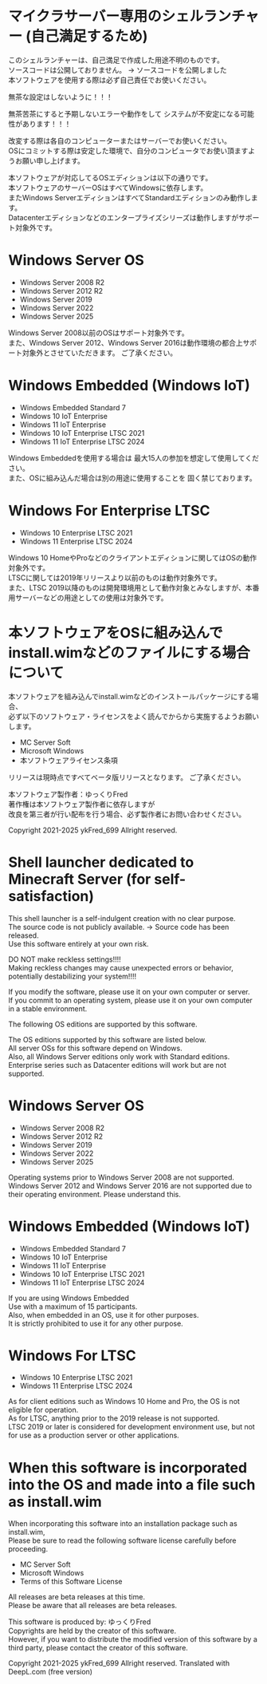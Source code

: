 # マイクラサーバー専用のシェルランチャー (自己満足するため)
このシェルランチャーは、自己満足で作成した用途不明のものです。  
ソースコードは公開しておりません。 → ソースコードを公開しました  
本ソフトウェアを使用する際は必ず自己責任でお使いください。  

無茶な設定はしないように！！！

無茶苦茶にすると予期しないエラーや動作をして
システムが不安定になる可能性があります！！！

改変する際は各自のコンピューターまたはサーバーでお使いください。  
OSにコミットする際は安定した環境で、自分のコンピュータでお使い頂ますようお願い申し上げます。

本ソフトウェアが対応してるOSエディションは以下の通りです。  
本ソフトウェアのサーバーOSはすべてWindowsに依存します。  
またWindows ServerエディションはすべてStandardエディションのみ動作します。  
Datacenterエディションなどのエンタープライズシリーズは動作しますがサポート対象外です。

# Windows Server OS
* Windows Server 2008 R2
* Windows Server 2012 R2
* Windows Server 2019
* Windows Server 2022
* Windows Server 2025

Windows Server 2008以前のOSはサポート対象外です。  
また、Windows Server 2012、Windows Server 2016は動作環境の都合上サポート対象外とさせていただきます。
ご了承ください。

# Windows Embedded (Windows IoT)
* Windows Embedded Standard 7
* Windows 10 IoT Enterprise
* Windows 11 IoT Enterprise
* Windows 10 IoT Enterprise LTSC 2021
* Windows 11 IoT Enterprise LTSC 2024

Windows Embeddedを使用する場合は
最大15人の参加を想定して使用してください。  
また、OSに組み込んだ場合は別の用途に使用することを
固く禁じております。

# Windows For Enterprise LTSC
* Windows 10 Enterprise LTSC 2021
* Windows 11 Enterprise LTSC 2024

Windows 10 HomeやProなどのクライアントエディションに関してはOSの動作対象外です。  
LTSCに関しては2019年リリースより以前のものは動作対象外です。  
また、LTSC 2019以降のものは開発環境用として動作対象とみなしますが、本番用サーバーなどの用途としての使用は対象外です。

# 本ソフトウェアをOSに組み込んでinstall.wimなどのファイルにする場合について
本ソフトウェアを組み込んでinstall.wimなどのインストールパッケージにする場合、  
必ず以下のソフトウェア・ライセンスをよく読んでからから実施するようお願いします。

* MC Server Soft
* Microsoft Windows
* 本ソフトウェアライセンス条項

リリースは現時点ですべてベータ版リリースとなります。
ご了承ください。

本ソフトウェア製作者：ゆっくりFred  
著作権は本ソフトウェア製作者に依存しますが  
改良を第三者が行い配布を行う場合、必ず製作者にお問い合わせください。

Copyright 2021-2025 ykFred_699 Allright reserved.

# Shell launcher dedicated to Minecraft Server (for self-satisfaction)
This shell launcher is a self-indulgent creation with no clear purpose.  
The source code is not publicly available. → Source code has been released.  
Use this software entirely at your own risk.  

DO NOT make reckless settings!!!!  
Making reckless changes may cause unexpected errors or behavior,  
potentially destabilizing your system!!!!

If you modify the software, please use it on your own computer or server.  
If you commit to an operating system, please use it on your own computer in a stable environment.

The following OS editions are supported by this software.

The OS editions supported by this software are listed below.  
All server OSs for this software depend on Windows.  
Also, all Windows Server editions only work with Standard editions.  
Enterprise series such as Datacenter editions will work but are not supported.

# Windows Server OS
* Windows Server 2008 R2
* Windows Server 2012 R2
* Windows Server 2019
* Windows Server 2022
* Windows Server 2025

Operating systems prior to Windows Server 2008 are not supported.  
Windows Server 2012 and Windows Server 2016 are not supported due to their operating environment.
Please understand this.

# Windows Embedded (Windows IoT)
* Windows Embedded Standard 7
* Windows 10 IoT Enterprise
* Windows 11 IoT Enterprise
* Windows 10 IoT Enterprise LTSC 2021
* Windows 11 IoT Enterprise LTSC 2024

If you are using Windows Embedded  
Use with a maximum of 15 participants.  
Also, when embedded in an OS, use it for other purposes.  
It is strictly prohibited to use it for any other purpose.

# Windows For LTSC
* Windows 10 Enterprise LTSC 2021
* Windows 11 Enterprise LTSC 2024

As for client editions such as Windows 10 Home and Pro, the OS is not eligible for operation.  
As for LTSC, anything prior to the 2019 release is not supported.  
LTSC 2019 or later is considered for development environment use, but not for use as a production server or other applications.

# When this software is incorporated into the OS and made into a file such as install.wim
When incorporating this software into an installation package such as install.wim,  
Please be sure to read the following software license carefully before proceeding.

* MC Server Soft
* Microsoft Windows
* Terms of this Software License

All releases are beta releases at this time.  
Please be aware that all releases are beta releases.

This software is produced by: ゆっくりFred  
Copyrights are held by the creator of this software.  
However, if you want to distribute the modified version of this software by a third party, please contact the creator of this software.

Copyright 2021-2025 ykFred_699 Allright reserved.
Translated with DeepL.com (free version)
